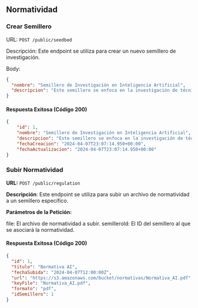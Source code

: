 ## Normatividad

### Crear Semillero

URL: `POST /public/seedbed`

Descripción: Este endpoint se utiliza para crear un nuevo semillero de investigación.

Body:

```json
{
  "nombre": "Semillero de Investigación en Inteligencia Artificial",
  "descripcion": "Este semillero se enfoca en la investigación de técnicas de inteligencia artificial para resolver problemas complejos."
}
```

#### Respuesta Exitosa (Código 200)

```json
{
    "id": 1,
    "nombre": "Semillero de Investigación en Inteligencia Artificial",
    "descripcion": "Este semillero se enfoca en la investigación de técnicas de inteligencia artificial para resolver problemas complejos.",
    "fechaCreacion": "2024-04-07T23:07:14.950+00:00",
    "fechaActualizacion": "2024-04-07T23:07:14.950+00:00"
}
```

### Subir Normatividad

**URL:** `POST /public/regulation`

**Descripción**: Este endpoint se utiliza para subir un archivo de normatividad a un semillero específico.

**Parámetros de la Petición:**

file: El archivo de normatividad a subir.
semilleroId: El ID del semillero al que se asociará la normatividad.

#### Respuesta Exitosa (Código 200)

```json
{
  "id": 1,
  "titulo": "Normativa AI",
  "fechaSubida": "2024-04-07T12:00:00Z",
  "url": "https://s3.amazonaws.com/bucket/normativas/Normativa_AI.pdf",
  "keyFile": "Normativa_AI.pdf",
  "formato": "pdf",
  "idSemillero": 1
}
```
